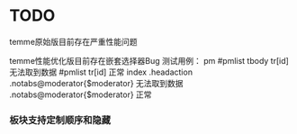 # TODO
temme原始版目前存在严重性能问题

temme性能优化版目前存在嵌套选择器Bug
测试用例：
pm 
#pmlist tbody tr[id] 无法取到数据
#pmlist tr[id] 正常
index
.headaction .notabs@moderator{$moderator} 无法取到数据
.notabs@moderator{$moderator} 正常

### 板块支持定制顺序和隐藏